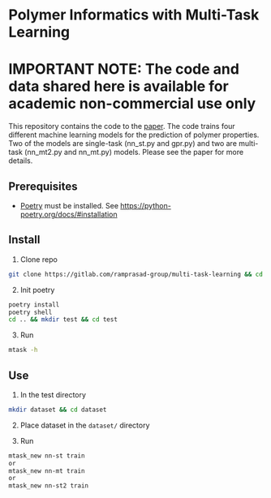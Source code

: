 # Polymer Informatics with Multi-Task Learning 

# IMPORTANT NOTE: The code and data shared here is available for academic non-commercial use only

This repository contains the code to the [paper](https://www.cell.com/patterns/fulltext/S2666-3899(21)00058-1). The code trains four different machine learning models for the prediction of polymer properties. Two of the models are single-task (nn_st.py and gpr.py) and two are multi-task (nn_mt2.py and nn_mt.py) models. Please see the paper for more details.

## Prerequisites

- [Poetry](https://python-poetry.org/docs/) must be installed. See https://python-poetry.org/docs/#installation

## Install

1. Clone repo 
```bash
git clone https://gitlab.com/ramprasad-group/multi-task-learning && cd multi-task-learning
```

2. Init poetry
```bash
poetry install
poetry shell
cd .. && mkdir test && cd test
```

3. Run

```bash 
mtask -h
```

## Use

1. In the test directory

```bash
mkdir dataset && cd dataset
```

2. Place dataset in the `dataset/` directory

3. Run

```bash
mtask_new nn-st train
or
mtask_new nn-mt train
or
mtask_new nn-st2 train
```


